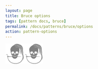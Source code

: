 ```yaml
---
layout: page
title: Bruce options
tags: [pattern docs, bruce]
permalink: /docs/patterns/bruce/options
action: pattern-options
---
```

<div id="options"><p class="text-center"><img src="/img/logo/spinner.svg" alt="Loading..."></p></div>
